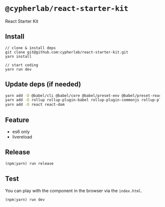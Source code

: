 # `@cypherlab/react-starter-kit`


React Starter Kit

<!--- NPM basge
<a href="https://www.npmjs.com/package/@cypherlab/react-starter-kit">
  <img alt="npm" src="https://img.shields.io/npm/v/@cypherlab/react-starter-kit">
</a>
-->

## Install
```
// clone & install deps
git clone git@github.com:cypherlab/react-starter-kit.git
yarn install

// start coding
yarn run dev
```


## Update deps (if needed)

```bash
yarn add -D @babel/cli @babel/core @babel/preset-env @babel/preset-react
yarn add -D rollup rollup-plugin-babel rollup-plugin-commonjs rollup-plugin-node-resolve rollup-plugin-terser
yarn add -D react react-dom
```

## Feature

- es6 only
- livereload


## Release 

```js
(npm|yarn) run release
```


## Test 

You can play with the component in the browser via the `index.html`.

```js
(npm|yarn) run dev
```